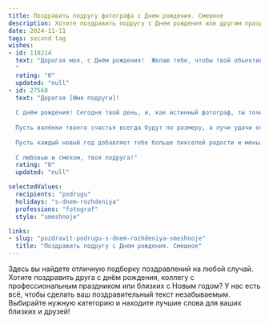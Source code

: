 ```yaml
---
title: Поздравить подругу фотографа c Днем рождения. Смешное
description: Хотите поздравить подругу c Днем рождения или другим праздником? Наш ИИ создаст незабываемое поздравление, а вы обязательно выделитесь среди других.  
date: 2024-11-11
tags: second tag
wishes:
- id: 118214
  text: "Дорогая моя, с Днём рождения!  Желаю тебе, чтобы твой объектив всегда был чистым, модели – красивыми, а заказы – жирными! Пусть в твоей жизни будет столько света, сколько на твоих лучших снимках, и столько позитива, сколько фотошопа ты используешь!  Оставайся такой же яркой и неповторимой, как твои фотографии!  С днём рождения, фото-маэстро!
  "
  rating: "0"
  updated: "null"
- id: 27560
  text: "Дорогая [Имя подруги]!
  
  С днём рождения! Сегодня твой день, и, как истинный фотограф, ты точно умеешь управлять моментами! Желаю, чтобы каждый твой кадр был не просто чётким, а с яркими красками счастья, а в жизни не было размытия и плоских кадров!
  
  Пусть вале́нки твоего счастья всегда будут по размеру, а лучи удачи освещают все самые запечатлённые события! Желаю, чтобы твоя жизнь была как идеальный фотосет – полный необычных ракурсов, ярких эмоций, и чтобы в ней не было ни одного «неудачного снимка»!
  
  Пусть каждый новый год добавляет тебе больше пикселей радости и меньше «размытых» моментов! Помни, что лучший объектив для счастья – это улыбка!
  
  С любовью и смехом, твоя подруга!"
  rating: "0"
  updated: "null"

selectedValues:
  recipients: "podrugu"
  holidays: "s-dnem-rozhdeniya"
  professions: "fotograf"
  style: "smeshnoje"

links:
- slug: "pozdravit-podrugu-s-dnem-rozhdeniya-smeshnoje"
  title: "Поздравить подругу c Днем рождения. Смешное"
---
```


Здесь вы найдете отличную подборку поздравлений на любой случай.
Хотите поздравить друга с днём рождения, коллегу с профессиональным праздником или близких с Новым годом? У нас есть всё, чтобы сделать ваш поздравительный текст незабываемым. Выбирайте нужную категорию и находите лучшие слова для ваших близких и друзей!

